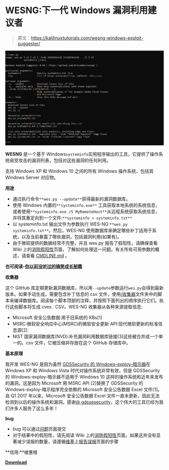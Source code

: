 # WESNG:下一代 Windows 漏洞利用建议者

> 原文：<https://kalilinuxtutorials.com/wesng-windows-exploit-suggester/>

[![WESNG :  Next Generation Windows Exploit Suggester](img/1671def79a3b2f82a8ed3ba6d544b9c6.png "WESNG :  Next Generation Windows Exploit Suggester")](https://1.bp.blogspot.com/-X9XXUX-9nqg/XSLlIFhu30I/AAAAAAAABPc/iF2BQbguc_0yizEZ-zDS3hxoUAQhs_l4ACLcBGAs/s1600/demo.gif)

**WESNG** 是一个基于 Windows`systeminfo`实用程序输出的工具，它提供了操作系统易受攻击的漏洞列表，包括对这些漏洞的任何利用。

支持 Windows XP 和 Windows 10 之间的所有 Windows 操作系统，包括其 Windows Server 对应物。

**用途**

*   通过执行命令`**wes.py --update**`获得最新的漏洞数据库。
*   使用 Windows 内置的`**systeminfo.exe**` 工具获取本地系统的系统信息，或者使用`**systeminfo.exe /S MyRemoteHost**`从远程系统获取系统信息，并将其重定向到一个文件:`**systeminfo > systeminfo.txt**`
*   以 systeminfo.txt 输出文件为参数执行 WES-NG:`**wes.py systeminfo.txt**`。然后，WES-NG 使用数据库来确定哪些补丁适用于系统，以及当前暴露了哪些漏洞，包括漏洞利用(如果有)。
*   由于微软提供的数据经常不完整，并且 wes.py 报告了假阳性，请确保查看 Wiki 上的[消除假阳性](https://github.com/bitsadmin/wesng/wiki/Eliminating-false-positives)页面，了解如何处理这一问题。有关所有可用参数的概述，请查看 [CMDLINE.md](https://github.com/bitsadmin/wesng/blob/master/CMDLINE.md) 。

**也可阅读-[你以前没听过的搞笑成长秘籍](https://kalilinuxtutorials.com/ig-growth-hacks/)**

**收集器**

这个 GitHub 库定期更新漏洞数据库，所以用`--update`参数运行`wes.py`会得到最新版本。如果手动生成。需要包含补丁信息的 csv 文件，使用[/收集器](https://github.com/bitsadmin/wesng/blob/master/collector)文件夹中的脚本来编译数据库。阅读每个脚本顶部的注释，并按照下面列出的顺序执行它们。执行这些脚本将生成 cves . CSV。WES-NG 收集器从各种来源提取信息:

*   Microsoft 安全公告数据:用于旧系统的 KBs[1]
*   MSRC:微软安全响应中心(MSRC)的微软安全更新 API:现代微软更新的标准信息源[2]
*   NIST 国家漏洞数据库(NVD):补充漏洞利用数据库链接[3]这些被合并成一个单一的。csv 文件，它被压缩并存放在这个 GitHub 存储库中。

**基本原理**

我开发 WES-NG 是因为虽然 [GDSSecurity 的 Windows-exploy-暗示器](https://github.com/GDSSecurity/Windows-Exploit-Suggester/)在 Windows XP 和 Windows Vista 时代对操作系统非常有效，但是 GDSSecurity 的 Windows-exploy-暗示器不适用于 Windows 10 这样的操作系统和近年来发布的漏洞。这是因为 Microsoft 用 MSRC API [2]替换了 GDSSecurity 的 Windows-exploy-暗示程序完全依赖的 Microsoft 安全公告数据 Excel 文件[1]。自 Q1 2017 年以来，Microsoft 安全公告数据 Excel 文件一直未更新，因此无法检测到以后的操作系统和漏洞。感谢[@ gdssesecurity](https://twitter.com/gdssecurity)，这个伟大的工具已经为我们许多人服务了这么多年！

**bug**

*   bug 可以通过[问题](https://github.com/bitsadmin/wesng/issues)页面提交
*   对于结果中的假阳性，请先阅读 Wiki 上的[消除假阳性](https://github.com/bitsadmin/wesng/wiki/Eliminating-false-positives)页面。如果这并没有显著减少误报的数量，请遵循[维基](https://github.com/bitsadmin/wesng/wiki)上[报告误报](https://github.com/bitsadmin/wesng/wiki/Reporting-false-positives)页面的步骤

**信用:**棱惠根

[**Download**](https://github.com/bitsadmin/wesng)
